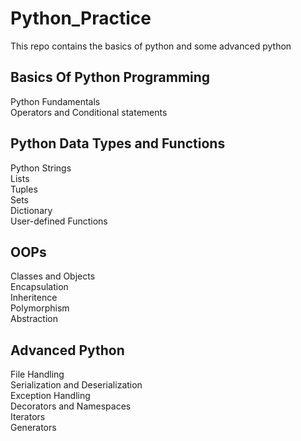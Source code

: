 # Python_Practice
This repo contains the basics of python and some advanced python

## Basics Of Python Programming
Python Fundamentals <br>
Operators and Conditional statements

## Python Data Types and Functions
Python Strings<br>
Lists<br>
Tuples<br>
Sets<br>
Dictionary<br>
User-defined Functions

## OOPs
Classes and Objects<br>
Encapsulation<br>
Inheritence<br>
Polymorphism<br>
Abstraction<br>

## Advanced Python
File Handling<br>
Serialization and Deserialization<br>
Exception Handling<br>
Decorators and Namespaces<br>
Iterators<br>
Generators
